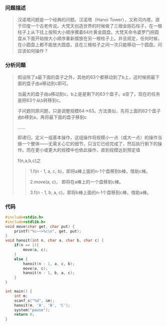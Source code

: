 ### 问题描述

> 汉诺塔问题是一个经典的问题。汉诺塔（Hanoi Tower），又称河内塔，源于印度一个古老传说。大梵天创造世界的时候做了三根金刚石柱子，在一根柱子上从下往上按照大小顺序摞着64片黄金圆盘。大梵天命令婆罗门把圆盘从下面开始按大小顺序重新摆放在另一根柱子上。并且规定，任何时候，在小圆盘上都不能放大圆盘，且在三根柱子之间一次只能移动一个圆盘。问应该如何操作？

### 分析问题

> 假设除了a最下面的盘子之外，其他的63个都移动到了b上，这时候把最下面的盘子由a移动到c即可。
>
> 当最大的盘子由a移动到c，b上是是剩下的63个盘子。a空了，现在的任务是把63个从b转移到c。
>
> 子问题同原问题，只是调整规模64->63。方法类似，先将上面的62个盘子由b移到a，再将最下面的盘子移到c
>
> ......
>
> 即递归，定义一组基本操作，这组操作将规模小一点（或大一点）的操作当做一个整体——无需关心它的细节，只当它已经完成了，然后执行剩下的操作。而在更小或更大的规模中也依此操作，直到规模达到预定值
>
> f(n,a,b,c)之
>
> >   1.f(n - 1, a, c, b)，即将a棒上面的n-1个盘移到b棒，借助c棒。
> >
> >   2.move(a, c)，     即将在a棒上的一个盘移到c棒。 
> >
> >   3.f(n - 1, b, a, c)，即将b棒上面的n-1个盘移到c棒，借助a棒。

### 代码

```c
#include<stdio.h>
#include<stdlib.h> 
void move(char get, char put) {	
	printf("%c——>%c\n", get, put);
} 
void hanoit(int n, char a, char b, char c) {	
	if(n == 1){		
		move(a, c);	
	} 
	else {		
		hanoit(n - 1, a, c, b);		
		move(a, c);		
		hanoit(n - 1, b, a, c);	
	} 
} 

int main() {	
	int m;		
	scanf_s("%d", &m);	
	hanoit(m, 'A', 'B', 'C'); 	
	system("pause");	
	return 0;
}
```

